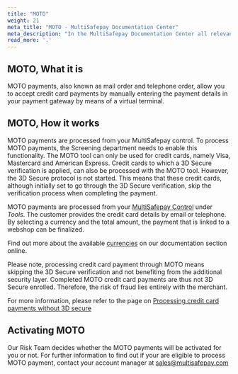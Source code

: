 ```yaml
---
title: "MOTO"
weight: 21
meta_title: "MOTO - MultiSafepay Documentation Center"
meta_description: "In the MultiSafepay Documentation Center all relevant information regarding our Plugins and API. As well as Support pages for Payment Method, Tools and General Questions. You can also find the contact details of our Support Team and Integration Team."
read_more: '.'
---
```


## MOTO, What it is

MOTO payments, also known as mail order and telephone order, allow you to accept credit card payments by manually entering the payment details in your payment gateway by means of a virtual terminal.

## MOTO, How it works

MOTO payments are processed from your MultiSafepay control. To process MOTO payments, the Screening department needs to enable this functionality. The MOTO tool can only be used for credit cards, namely Visa, Mastercard and American Express. Credit cards to which a 3D Secure verification is applied, can also be processed with the MOTO tool. However, the 3D Secure protocol is not started. This means that these credit cards, although initially set to go through the 3D Secure verification, skip the verification process when completing the payment.

MOTO payments are processed from your [MultiSafepay Control](https://merchant.multisafepay.com/) under _Tools_. The customer provides the credit card details by email or telephone. By selecting a currency and the total amount, the payment that is linked to a webshop can be finalized.

Find out more about the available [currencies](/faq/general/which-currencies-are-supported-by-multisafepay/) on our documentation section online.

Please note, processing credit card payment through MOTO means skipping the 3D Secure verification and not benefiting from the additional security layer. 
Completed MOTO credit card payments are thus not 3D Secure enrolled. Therefore, the risk of fraud lies entirely with the merchant. 

For more information, please refer to the page on [Processing credit card payments without 3D secure](https://docs.multisafepay.com/payment-methods/creditcards/#what-is-3d-secure/)

## Activating MOTO 

Our Risk Team decides whether the MOTO payments will be activated for you or not. For further information to find out if your are eligible to process MOTO payment, contact your account manager at <sales@multisafepay.com> 



